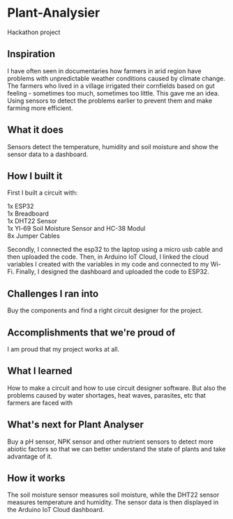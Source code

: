 # Plant-Analysier
Hackathon project

## Inspiration
I have often seen in documentaries how farmers in arid region have problems with unpredictable weather conditions caused by climate change. The farmers who lived in a village irrigated their cornfields based on gut feeling - sometimes too much, sometimes too little. This gave me an idea. Using sensors to detect the problems earlier to prevent them and make farming more efficient.

## What it does
Sensors detect the temperature, humidity and soil moisture and show the sensor data to a dashboard.

## How I built it
First I built a circuit with:

1x ESP32  
1x Breadboard  
1x DHT22 Sensor  
1x Yl-69 Soil Moisture Sensor and HC-38 Modul  
8x Jumper Cables  

Secondly, I connected the esp32 to the laptop using a micro usb cable and then uploaded the code. Then, in Arduino IoT Cloud, I linked the cloud variables I created with the variables in my code and connected to my Wi-Fi. Finally, I designed the dashboard and uploaded the code to ESP32.

## Challenges I ran into
Buy the components and find a right circuit designer for the project.

## Accomplishments that we're proud of
I am proud that my project works at all.

## What I learned
How to make a circuit and how to use circuit designer software. But also the problems caused by water shortages, heat waves, parasites, etc that farmers are faced with

## What's next for Plant Analyser
Buy a pH sensor, NPK sensor and other nutrient sensors to detect more abiotic factors so that we can better understand the state of plants and take advantage of it.

## How it works 
The soil moisture sensor measures soil moisture, while the DHT22 sensor measures temperature and humidity. The sensor data is then displayed in the Arduino IoT Cloud dashboard.
